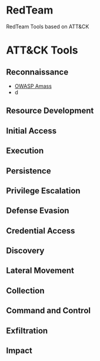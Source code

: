 # RedTeam
RedTeam Tools based on ATT&amp;CK


# ATT&CK Tools
## Reconnaissance
- [OWASP Amass](Tools/OWASP-Amass.md)
- d

## Resource Development
## Initial Access
## Execution
## Persistence
## Privilege Escalation
## Defense Evasion
## Credential Access
## Discovery
## Lateral Movement
## Collection
## Command and Control
## Exfiltration
## Impact
